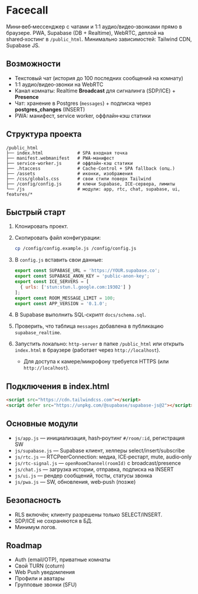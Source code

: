 # Facecall

Мини‑веб‑мессенджер с чатами и 1:1 аудио/видео‑звонками прямо в браузере. PWA, Supabase (DB + Realtime), WebRTC, деплой на shared‑хостинг в `/public_html`. Минимально зависимостей: Tailwind CDN, Supabase JS.

## Возможности

* Текстовый чат (история до 100 последних сообщений на комнату)
* 1:1 аудио/видео‑звонки на WebRTC
* Канал комнаты: Realtime **Broadcast** для сигналинга (SDP/ICE) + **Presence**
* Чат: хранение в Postgres (`messages`) + подписка через **postgres_changes** (INSERT)
* PWA: манифест, service worker, оффлайн‑кэш статики

## Структура проекта

```
/public_html
├── index.html             # SPA входная точка
├── manifest.webmanifest   # PWA-манифест
├── service-worker.js      # оффлайн-кэш статики
├── .htaccess              # Cache-Control + SPA fallback (опц.)
├── /assets                # иконки, изображения
├── /css/globals.css       # свои стили поверх Tailwind
├── /config/config.js      # ключи Supabase, ICE-сервера, лимиты
└── /js                    # модули: app, rtc, chat, supabase, ui, features/*
```

## Быстрый старт

1. Клонировать проект.
2. Скопировать файл конфигурации:

   ```bash
   cp /config/config.example.js /config/config.js
   ```
3. В `config.js` вставить свои данные:

   ```js
   export const SUPABASE_URL = 'https://YOUR.supabase.co';
   export const SUPABASE_ANON_KEY = 'public-anon-key';
   export const ICE_SERVERS = [
     { urls: ['stun:stun.l.google.com:19302'] }
   ];
   export const ROOM_MESSAGE_LIMIT = 100;
   export const APP_VERSION = '0.1.0';
   ```
4. В Supabase выполнить SQL‑скрипт `docs/schema.sql`.
5. Проверить, что таблица `messages` добавлена в публикацию `supabase_realtime`.
6. Запустить локально: `http-server` в папке `/public_html` или открыть `index.html` в браузере (работает через `http://localhost`).

   * Для доступа к камере/микрофону требуется HTTPS (или `http://localhost`).

## Подключения в index.html

```html
<script src="https://cdn.tailwindcss.com"></script>
<script defer src="https://unpkg.com/@supabase/supabase-js@2"></script>
```

## Основные модули

* `js/app.js` — инициализация, hash‑роутинг `#/room/:id`, регистрация SW
* `js/supabase.js` — Supabase клиент, хелперы select/insert/subscribe
* `js/rtc.js` — RTCPeerConnection: медиа, ICE‑рестарт, mute, audio‑only
* `js/rtc-signal.js` — `openRoomChannel(roomId)` с broadcast/presence
* `js/chat.js` — загрузка истории, отправка, подписка на INSERT
* `js/ui.js` — рендер сообщений, тосты, статусы звонка
* `js/pwa.js` — SW, обновления, web‑push (позже)

## Безопасность

* RLS включён; клиенту разрешены только SELECT/INSERT.
* SDP/ICE не сохраняются в БД.
* Минимум логов.

## Roadmap

* Auth (email/OTP), приватные комнаты
* Свой TURN (coturn)
* Web Push уведомления
* Профили и аватары
* Групповые звонки (SFU)

